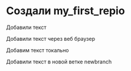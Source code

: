 ﻿# Создали my_first_repio

Добавили текст 

Добавили текст через веб браузер

Добавим текст токально

Добавили текст в новой ветке newbranch